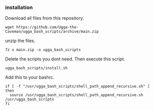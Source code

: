 ### installation
Download all files from this repository.
```
wget https://github.com/Ugga-the-Caveman/ugga_bash_scripts/archive/main.zip
```

unzip the files.
```
7z x main.zip -o ugga_bash_scripts
```

Delete the scripts you dont need. 
Then execute this script.
```
ugga_bash_scripts/install.sh
```

Add this to your bashrc.
```
if [ -f "/usr/ugga_bash_scripts/shell_path_append_recursive.sh" ]
then
  source /usr/ugga_bash_scripts/shell_path_append_recursive.sh /usr/ugga_bash_scripts
fi
```
